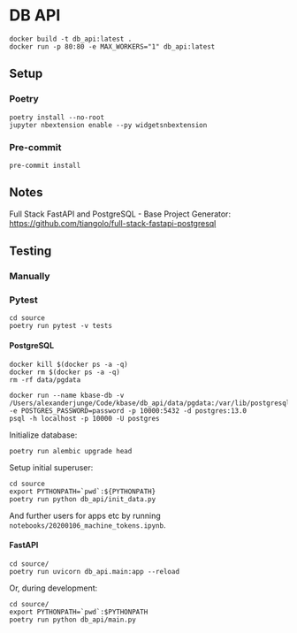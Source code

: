 # DB API

```
docker build -t db_api:latest .
docker run -p 80:80 -e MAX_WORKERS="1" db_api:latest
```

## Setup

### Poetry

```
poetry install --no-root
jupyter nbextension enable --py widgetsnbextension
```

### Pre-commit

```
pre-commit install
```

## Notes

Full Stack FastAPI and PostgreSQL - Base Project Generator:
https://github.com/tiangolo/full-stack-fastapi-postgresql

## Testing

### Manually

### Pytest

```
cd source
poetry run pytest -v tests
```

#### PostgreSQL

```
docker kill $(docker ps -a -q)
docker rm $(docker ps -a -q)
rm -rf data/pgdata

docker run --name kbase-db -v /Users/alexanderjunge/Code/kbase/db_api/data/pgdata:/var/lib/postgresql/data -e POSTGRES_PASSWORD=password -p 10000:5432 -d postgres:13.0
psql -h localhost -p 10000 -U postgres
```

Initialize database:

```
poetry run alembic upgrade head
```

Setup initial superuser:

```
cd source
export PYTHONPATH=`pwd`:${PYTHONPATH}
poetry run python db_api/init_data.py
```

And further users for apps etc by running `notebooks/20200106_machine_tokens.ipynb`.

#### FastAPI

```
cd source/
poetry run uvicorn db_api.main:app --reload
```

Or, during development:

```
cd source/
export PYTHONPATH=`pwd`:$PYTHONPATH
poetry run python db_api/main.py
```
